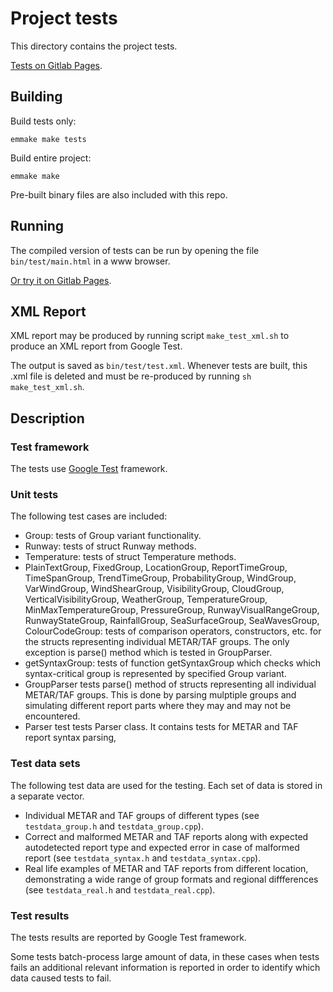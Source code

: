 # Project tests

This directory contains the project tests.

[Tests on Gitlab Pages](https://nnaumenko.gitlab.io/metaf/test/main.html).

## Building

Build tests only:

    emmake make tests

Build entire project:

    emmake make

Pre-built binary files are also included with this repo.

## Running

The compiled version of tests can be run by opening the file `bin/test/main.html` in a www browser.

[Or try it on Gitlab Pages](https://nnaumenko.gitlab.io/metaf/test/main.html).

## XML Report

XML report may be produced by running script `make_test_xml.sh` to produce an XML report from Google Test.

The output is saved as `bin/test/test.xml`. Whenever tests are built, this .xml file is deleted and must be re-produced by running `sh make_test_xml.sh`.

## Description

### Test framework

The tests use [Google Test](https://github.com/abseil/googletest/) framework.

### Unit tests

The following test cases are included:

* Group: tests of Group variant functionality.
* Runway: tests of struct Runway methods.
* Temperature: tests of struct Temperature methods.
* PlainTextGroup, FixedGroup, LocationGroup, ReportTimeGroup, TimeSpanGroup, TrendTimeGroup, ProbabilityGroup, WindGroup, VarWindGroup, WindShearGroup, VisibilityGroup, CloudGroup, VerticalVisibilityGroup, WeatherGroup, TemperatureGroup, MinMaxTemperatureGroup, PressureGroup, RunwayVisualRangeGroup, RunwayStateGroup, RainfallGroup, SeaSurfaceGroup, SeaWavesGroup, ColourCodeGroup: tests of comparison operators, constructors, etc. for the structs representing individual METAR/TAF groups. The only exception is parse() method which is tested in GroupParser.
* getSyntaxGroup: tests of function getSyntaxGroup which checks which syntax-critical group is represented by specified Group variant.
* GroupParser tests parse() method of structs representing all individual METAR/TAF groups. This is done by parsing mulptiple groups and simulating different report parts where they may and may not be encountered.
* Parser test tests Parser class. It contains tests for METAR and TAF report syntax parsing, 

### Test data sets

The following test data are used for the testing. Each set of data is stored in a separate vector.

* Individual METAR and TAF groups of different types (see `testdata_group.h` and `testdata_group.cpp`).
* Correct and malformed METAR and TAF reports along with expected autodetected report type and expected error in case of malformed report (see `testdata_syntax.h` and `testdata_syntax.cpp`).
* Real life examples of METAR and TAF reports from different location, demonstrating a wide range of group formats and regional diffferences (see `testdata_real.h` and `testdata_real.cpp`).

### Test results

The tests results are reported by Google Test framework.

Some tests batch-process large amount of data, in these cases when tests fails an additional relevant information is reported in order to identify which data caused tests to fail.